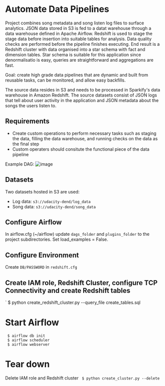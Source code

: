 # Automate Data Pipelines

Project combines song metadata and song listen log files to surface analytics. JSON data stored in S3 is fed to a datat warehouse through a data warehouse defined in Apache Airflow. Redshift is used to stage the stage data before insertion into suitable tables for analysis. Data quality checks are performed before the pipeline finishes executing. End result is a Redshift cluster with data organised into a star schema with fact and dimension tables. Star schema is suitable for this application since denormalisatio is easy, queries are straightforward and aggregations are fast. 

Goal: create high grade data pipelines that are dynamic and built from reusable tasks, can be monitored, and allow easy backfills.

The source data resides in S3 and needs to be processed in Sparkify's data warehouse in Amazon Redshift. The source datasets consist of JSON logs that tell about user activity in the application and JSON metadata about the songs the users listen to.

## Requirements

* Create custom operations to perform necessary tasks such as staging the data, filling the data warehouse, and running checks on the data as the final step
* Custom operaters should consitute the functional piece of the data pipeline

Example DAG:
![image](https://user-images.githubusercontent.com/6599253/224577520-9538a06a-92e8-4598-b626-51dd5b5db501.png)

## Datasets
Two datasets hosted in S3 are used:
* Log data: `s3://udacity-dend/log_data`
* Song data: `s3://udacity-dend/song_data`

## Configure Airflow
In airflow.cfg (~/airflow) update `dags_folder` and `plugins_folder` to the project subdirectories. Set load_examples = False.

## Configure Environment
Create `DB/PASSWORD` in `redshift.cfg`

## Create IAM role, Redshift Cluster, configure TCP Connectivity and create Redshift tables
` $ python create_redshift_cluster.py --query_file create_tables.sql

# Start Airflow
```
 $ airflow db init
 $ airflow scheduler
 $ airflow webserver
```

# Tear down
Delete IAM role and Redshift cluster
` $ python create_cluster.py --delete`
